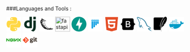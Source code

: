 ###Languages and Tools :
<div>
  <img src="https://github.com/devicons/devicon/blob/master/icons/python/python-plain.svg" title="python" **alt="python" width="40" height="40"/>
  <img src="https://github.com/devicons/devicon/blob/master/icons/django/django-plain.svg" title="Djando" **alt="Djando" width="40" height="40"/>
  <img src="https://github.com/devicons/devicon/blob/master/icons/flask/flask-original.svg" title="flask" **alt="flask" width="40" height="40"/>
  <img src="https://achievement-images.teamtreehouse.com/badges_REST_API_Express_Stage1.png" title="fastapi" **alt="fastapi" width="40" height="40"/>
  <img src="https://github.com/devicons/devicon/blob/master/icons/fastapi/fastapi-plain.svg" title="fastapi" **alt="fastapi" width="40" height="40"/>
  <img src="https://github.com/devicons/devicon/blob/master/icons/pytest/pytest-plain.svg" title="pytest" **alt="pytest" width="40" height="40"/>
  <img src="https://github.com/devicons/devicon/blob/master/icons/html5/html5-plain.svg" title="html5" **alt="html5" width="40" height="40"/>
  <img src="https://github.com/devicons/devicon/blob/master/icons/bootstrap/bootstrap-plain.svg" title="bootstrap" **alt="bootstrap" width="40" height="40"/>
  <img src="https://github.com/devicons/devicon/blob/master/icons/mysql/mysql-plain.svg" title="mysql" **alt="mysql" width="40" height="40"/>
  <img src="https://github.com/devicons/devicon/blob/master/icons/sqlite/sqlite-plain.svg" title="sqlite" **alt="sqlite" width="40" height="40"/>
  <img src="https://github.com/devicons/devicon/blob/master/icons/docker/docker-plain.svg" title="docker" **alt="docker" width="40" height="40"/>
  <img src="https://github.com/devicons/devicon/blob/master/icons/nginx/nginx-original.svg" title="nginx" **alt="nginx" width="40" height="40"/>
  <img src="https://github.com/devicons/devicon/blob/master/icons/git/git-original-wordmark.svg" title="Git" **alt="Git" width="40" height="40"/>
</div>
